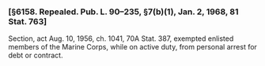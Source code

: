 ### [§6158. Repealed. Pub. L. 90–235, §7(b)(1), Jan. 2, 1968, 81 Stat. 763] ###

Section, act Aug. 10, 1956, ch. 1041, 70A Stat. 387, exempted enlisted members of the Marine Corps, while on active duty, from personal arrest for debt or contract.